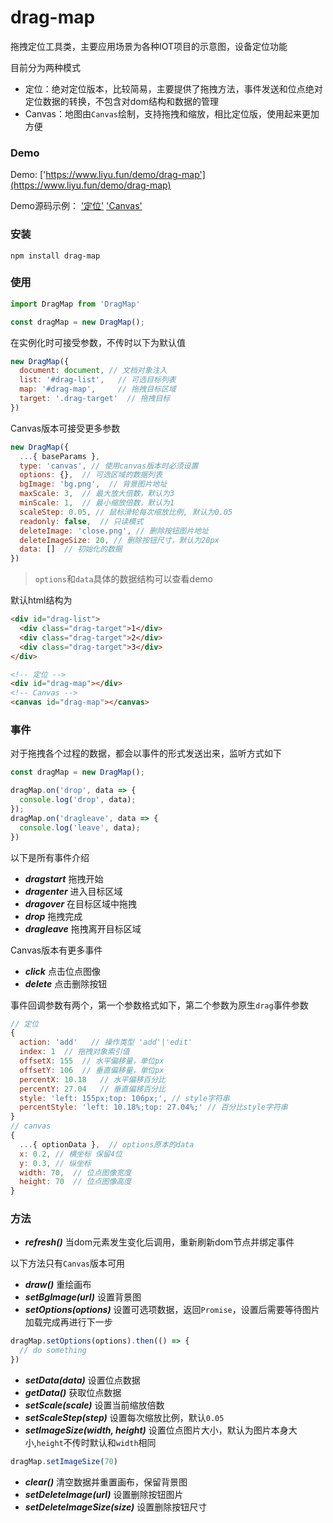 # drag-map

拖拽定位工具类，主要应用场景为各种IOT项目的示意图，设备定位功能

目前分为两种模式

- 定位：绝对定位版本，比较简易，主要提供了拖拽方法，事件发送和位点绝对定位数据的转换，不包含对dom结构和数据的管理
- Canvas：地图由`Canvas`绘制，支持拖拽和缩放，相比定位版，使用起来更加方便


### Demo
Demo: ['https://www.liyu.fun/demo/drag-map'](https://www.liyu.fun/demo/drag-map)

Demo源码示例： ['定位'](https://github.com/gitliyu/drag-map/blob/master/demo/src/views/Position.vue) ['Canvas'](https://github.com/gitliyu/drag-map/blob/master/demo/src/views/Canvas.vue)

### 安装
```
npm install drag-map
```

### 使用
```javascript
import DragMap from 'DragMap'

const dragMap = new DragMap();
```
在实例化时可接受参数，不传时以下为默认值
```javascript
new DragMap({
  document: document, // 文档对象注入
  list: '#drag-list',   // 可选目标列表
  map: '#drag-map',     // 拖拽目标区域
  target: '.drag-target'  // 拖拽目标
})
```
Canvas版本可接受更多参数
```javascript
new DragMap({
  ...{ baseParams },
  type: 'canvas', // 使用canvas版本时必须设置
  options: {},  // 可选区域的数据列表
  bgImage: 'bg.png',  // 背景图片地址
  maxScale: 3,  // 最大放大倍数，默认为3
  minScale: 1,  // 最小缩放倍数，默认为1
  scaleStep: 0.05, // 鼠标滑轮每次缩放比例, 默认为0.05
  readonly: false,  // 只读模式
  deleteImage: 'close.png', // 删除按钮图片地址
  deleteImageSize: 20, // 删除按钮尺寸，默认为20px
  data: []  // 初始化的数据
})
```
> `options`和`data`具体的数据结构可以查看demo

默认html结构为
```html
<div id="drag-list">
  <div class="drag-target">1</div>
  <div class="drag-target">2</div>
  <div class="drag-target">3</div>
</div>

<!-- 定位 -->
<div id="drag-map"></div>
<!-- Canvas -->
<canvas id="drag-map"></canvas>
```

### 事件
对于拖拽各个过程的数据，都会以事件的形式发送出来，监听方式如下
```javascript
const dragMap = new DragMap();

dragMap.on('drop', data => {
  console.log('drop', data);
});
dragMap.on('dragleave', data => {
  console.log('leave', data);
})
```
以下是所有事件介绍

- ***dragstart*** 拖拽开始
- ***dragenter*** 进入目标区域
- ***dragover*** 在目标区域中拖拽
- ***drop*** 拖拽完成
- ***dragleave*** 拖拽离开目标区域

Canvas版本有更多事件

- ***click*** 点击位点图像
- ***delete*** 点击删除按钮

事件回调参数有两个，第一个参数格式如下，第二个参数为原生`drag`事件参数
```javascript
// 定位
{
  action: 'add'   // 操作类型 'add'|'edit'
  index: 1  // 拖拽对象索引值
  offsetX: 155  // 水平偏移量，单位px
  offsetY: 106  // 垂直偏移量，单位px
  percentX: 10.18   // 水平偏移百分比
  percentY: 27.04   // 垂直偏移百分比
  style: 'left: 155px;top: 106px;', // style字符串
  percentStyle: 'left: 10.18%;top: 27.04%;' // 百分比style字符串
}
// canvas
{
  ...{ optionData },  // options原本的data
  x: 0.2, // 横坐标 保留4位
  y: 0.3, // 纵坐标
  width: 70,  // 位点图像宽度
  height: 70  // 位点图像高度
}
```

### 方法
- ***refresh()*** 当dom元素发生变化后调用，重新刷新dom节点并绑定事件

以下方法只有`Canvas`版本可用
- ***draw()*** 重绘画布
- ***setBgImage(url)*** 设置背景图
- ***setOptions(options)*** 设置可选项数据，返回`Promise`，设置后需要等待图片加载完成再进行下一步
```javascript
dragMap.setOptions(options).then(() => {
  // do something
})
```
- ***setData(data)*** 设置位点数据
- ***getData()*** 获取位点数据
- ***setScale(scale)*** 设置当前缩放倍数
- ***setScaleStep(step)*** 设置每次缩放比例，默认`0.05`
- ***setImageSize(width, height)*** 设置位点图片大小，默认为图片本身大小,`height`不传时默认和`width`相同
```javascript
dragMap.setImageSize(70)
```
- ***clear()*** 清空数据并重置画布，保留背景图
- ***setDeleteImage(url)*** 设置删除按钮图片
- ***setDeleteImageSize(size)*** 设置删除按钮尺寸
